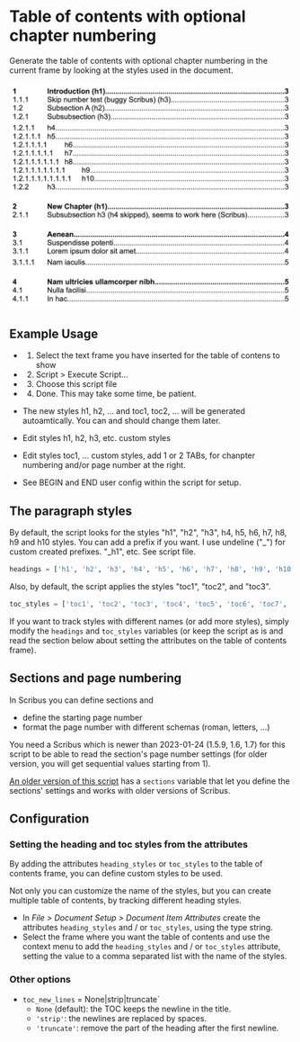 # Table of contents with optional chapter numbering

Generate the table of contents with optional chapter numbering in the current frame by looking at the styles used in the document.

![screenshot](toc-01.png)


## Example Usage

- 1. Select the text frame you have inserted for the table of contens to show
- 2. Script > Execute Script...
- 3. Choose this script file
- 4. Done. This may take some time, be patient.
- The new styles h1, h2, ... and toc1, toc2, ... will be generated autoamtically. You can and should change them later.
- Edit styles h1, h2, h3, etc. custom styles
- Edit styles toc1, ... custom styles, add 1 or 2 TABs, for chanpter numbering and/or page number at the right.

- See BEGIN and END user config within the script for setup.

## The paragraph styles

By default, the script looks for the styles "h1", "h2", "h3", h4, h5, h6, h7, h8, h9 and h10 styles.
You can add a prefix if you want. I use undeline ("_") for custom created prefixes. "_h1", etc. See script file.

```py
headings = ['h1', 'h2', 'h3', 'h4', 'h5', 'h6', 'h7', 'h8', 'h9', 'h10']
```

Also, by default, the script applies the styles "toc1", "toc2", and "toc3".

```py
toc_styles = ['toc1', 'toc2', 'toc3', 'toc4', 'toc5', 'toc6', 'toc7', 'toc8', 'toc9', 'toc10']
```

If you want to track styles with different names (or add more styles), simply modify the `headings` and `toc_styles` variables (or keep the script as is and read the section below about setting the attributes on the table of contents frame).

## Sections and page numbering

In Scribus you can define sections and

- define the starting page number
- format the page number with different schemas (roman, letters, ...)

You need a Scribus which is newer than 2023-01-24 (1.5.9, 1.6, 1.7) for this script to be able to read the section's page number settings (for older version, you will get sequential values starting from 1).

[An older version of this script](https://github.com/aoloe/scribus-script-repository/tree/03c96173d8142c05437c11f09bf2ea759751de75/table-of-contents) has a `sections` variable that let you define the sections' settings and works with older versions of Scribus.


## Configuration

### Setting the heading and toc styles from the attributes

By adding the attributes `heading_styles` or `toc_styles` to the table of contents frame, you can define custom styles to be used.  

Not only you can customize the name of the styles, but you can create multiple table of contents, by tracking different heading styles.

- In _File > Document Setup > Document Item Attributes_ create the attributes `heading_styles` and / or `toc_styles`, using the type string.
- Select the frame where you want the table of contents and use the context menu to add the `heading_styles` and / or `toc_styles` attribute, setting the value to a comma separated list with the name of the styles.

### Other options

- `toc_new_lines` = None|strip|truncate`
  - `None` (default): the TOC keeps the newline in the title.
  - `'strip'`: the newlines are replaced by spaces.
  - `'truncate'`: remove the part of the heading after the first newline.
